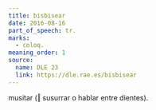 ```yaml
---
title: bisbisear
date: 2016-08-16
part_of_speech: tr.
marks:
  - coloq.
meaning_order: 1
source:
  name: DLE 23
  link: https://dle.rae.es/bisbisear
---
```


musitar (‖ susurrar o hablar entre dientes).

